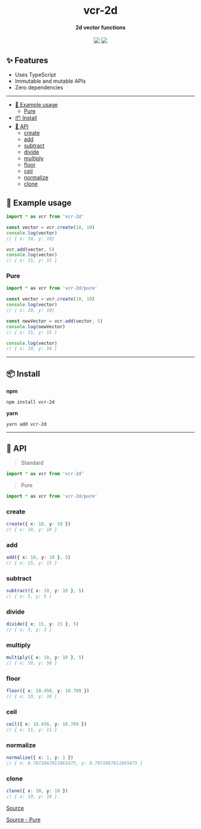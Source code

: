 <h1 align="center">
  vcr-2d
</h1>
<h4 align="center">
    2d vector functions
</h4>

<div align="center">
  <img src="https://badgen.net/npm/v/vcr-2d?icon=npm" />
  <img src="https://badgen.net/bundlephobia/minzip/vcr-2d" />
</div>

## :sparkles: Features <!-- omit in toc -->

- Uses TypeScript
- Immutable and mutable APIs
- Zero dependencies

---

- [:wrench: Example usage](#wrench-example-usage)
  - [Pure](#pure)
- [:package: Install](#package-install)
- [:newspaper: API](#newspaper-api)
  - [create](#create)
  - [add](#add)
  - [subtract](#subtract)
  - [divide](#divide)
  - [multiply](#multiply)
  - [floor](#floor)
  - [ceil](#ceil)
  - [normalize](#normalize)
  - [clone](#clone)

## :wrench: Example usage

```ts
import * as vcr from 'vcr-2d'

const vector = vcr.create(10, 10)
console.log(vector)
// { x: 10, y: 10}

vcr.add(vector, 5)
console.log(vector)
// { x: 15, y: 15 }
```

### Pure

```ts
import * as vcr from 'vcr-2d/pure'

const vector = vcr.create(10, 10)
console.log(vector)
// { x: 10, y: 10}

const newVector = vcr.add(vector, 5)
console.log(newVector)
// { x: 15, y: 15 }

console.log(vector)
// { x: 10, y: 10 }
```

---

## :package: Install

**npm**

```
npm install vcr-2d
```

**yarn**

```
yarn add vcr-2d
```

---

## :newspaper: API

> Standard

```ts
import * as vcr from 'vcr-2d'
```

> Pure

```ts
import * as vcr from 'vcr-2d/pure'
```

### create

```ts
create({ x: 10, y: 10 })
// { x: 10, y: 10 }
```

### add

```ts
add({ x: 10, y: 10 }, 5)
// { x: 15, y: 15 }
```

### subtract

```ts
subtract({ x: 10, y: 10 }, 5)
// { x: 5, y: 5 }
```

### divide

```ts
divide({ x: 15, y: 15 }, 5)
// { x: 3, y: 3 }
```

### multiply

```ts
multiply({ x: 10, y: 10 }, 5)
// { x: 50, y: 50 }
```

### floor

```ts
floor({ x: 10.456, y: 10.789 })
// { x: 10, y: 10 }
```

### ceil

```ts
ceil({ x: 10.456, y: 10.789 })
// { x: 11, y: 11 }
```

### normalize

```ts
normalize({ x: 1, y: 1 })
// { x: 0.7071067811865475, y: 0.7071067811865475 }
```

### clone

```ts
clone({ x: 10, y: 10 })
// { x: 10, y: 10 }
```

[Source](src/index.ts)

[Source - Pure](src/pure.ts)
